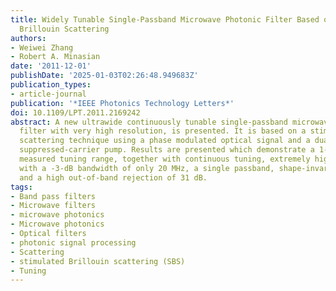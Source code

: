 ```yaml
---
title: Widely Tunable Single-Passband Microwave Photonic Filter Based on Stimulated
  Brillouin Scattering
authors:
- Weiwei Zhang
- Robert A. Minasian
date: '2011-12-01'
publishDate: '2025-01-03T02:26:48.949683Z'
publication_types:
- article-journal
publication: '*IEEE Photonics Technology Letters*'
doi: 10.1109/LPT.2011.2169242
abstract: A new ultrawide continuously tunable single-passband microwave photonic
  filter with very high resolution, is presented. It is based on a stimulated Brillouin
  scattering technique using a phase modulated optical signal and a dual-sideband
  suppressed-carrier pump. Results are presented which demonstrate a 1- to 20-GHz
  measured tuning range, together with continuous tuning, extremely high resolution
  with a -3-dB bandwidth of only 20 MHz, a single passband, shape-invariant tuning,
  and a high out-of-band rejection of 31 dB.
tags:
- Band pass filters
- Microwave filters
- microwave photonics
- Microwave photonics
- Optical filters
- photonic signal processing
- Scattering
- stimulated Brillouin scattering (SBS)
- Tuning
---
```

